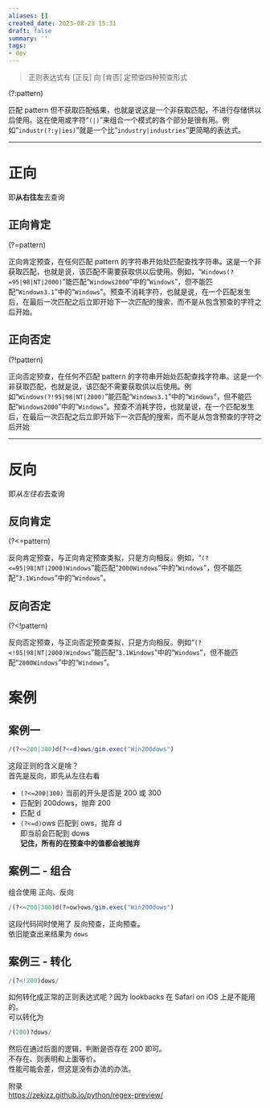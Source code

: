```yaml
---
aliases: []
created_date: 2023-08-23 15:31
draft: false
summary: ''
tags:
- dev
---
```


> 正则表达式有 [正反] 向 [肯否] 定预查四种预查形式

(?:pattern)

匹配 pattern 但不获取匹配结果，也就是说这是一个非获取匹配，不进行存储供以后使用。这在使用或字符“`(|)`”来组合一个模式的各个部分是很有用。例如“`industr(?:y|ies)`”就是一个比“`industry|industries`”更简略的表达式。

---

# 正向

即**从右往左**去查询

## 正向肯定

(?=pattern)

正向肯定预查，在任何匹配 pattern 的字符串开始处匹配查找字符串。这是一个非获取匹配，也就是说，该匹配不需要获取供以后使用。例如，“`Windows(?=95|98|NT|2000)`”能匹配“`Windows2000`”中的“`Windows`”，但不能匹配“`Windows3.1`”中的“`Windows`”。预查不消耗字符，也就是说，在一个匹配发生后，在最后一次匹配之后立即开始下一次匹配的搜索，而不是从包含预查的字符之后开始。

## 正向否定

(?!pattern)

正向否定预查，在任何不匹配 pattern 的字符串开始处匹配查找字符串。这是一个非获取匹配，也就是说，该匹配不需要获取供以后使用。例如“`Windows(?!95|98|NT|2000)`”能匹配“`Windows3.1`”中的“`Windows`”，但不能匹配“`Windows2000`”中的“`Windows`”。预查不消耗字符，也就是说，在一个匹配发生后，在最后一次匹配之后立即开始下一次匹配的搜索，而不是从包含预查的字符之后开始

----

# 反向

即*从左往右*去查询

## 反向肯定

(?<=pattern)

反向肯定预查，与正向肯定预查类拟，只是方向相反。例如，“`(?<=95|98|NT|2000)Windows`”能匹配“`2000Windows`”中的“`Windows`”，但不能匹配“`3.1Windows`”中的“`Windows`”。

## 反向否定

(?<!pattern)

反向否定预查，与正向否定预查类拟，只是方向相反。例如“`(?<!95|98|NT|2000)Windows`”能匹配“`3.1Windows`”中的“`Windows`”，但不能匹配“`2000Windows`”中的“`Windows`”。

# 案例

## 案例一

```r
/(?<=200|300)d(?<=d)ows/gim.exec("Win200dows")
```

这段正则的含义是啥？  
首先是反向，即先从左往右看

- `(?<=200|300)` 当前的开头是否是 200 或 300
- 匹配到 200dows，抛弃 200
- 匹配 d
- `(?<=d)`ows 匹配到 ows，抛弃 d  
即当前会匹配到 dows  
**记住，所有的在预查中的值都会被抛弃**

## 案例二 - 组合

组合使用 正向、反向

```r
/(?<=200|300)d(?=ow)ows/gim.exec("Win200dows")
```

这段代码同时使用了 反向预查，正向预查。  
依旧能查出来结果为 `dows`

## 案例三 - 转化

```r
/(?<!200)dows/
```

如何转化成正常的正则表达式呢？因为 lookbacks 在 Safari on iOS 上是不能用的。  
可以转化为

```r
/(200)?dows/
```

然后在通过后面的逻辑，判断是否存在 200 即可。  
不存在、则表明和上面等价。  
性能可能会差，但这是没有办法的办法。

附录  
https://zekizz.github.io/python/regex-preview/